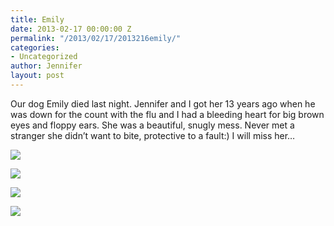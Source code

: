 ```yaml
---
title: Emily
date: 2013-02-17 00:00:00 Z
permalink: "/2013/02/17/2013216emily/"
categories:
- Uncategorized
author: Jennifer
layout: post
---
```


Our dog Emily died last night. Jennifer and I got her 13 years ago when he was down for the count with the flu and I had a bleeding heart for big brown eyes and floppy ears. She was a beautiful, snugly mess. Never met a stranger she didn&#8217;t want to bite, protective to a fault:) I will miss her&#8230;<br style="font-family: 'lucida grande', tahoma, verdana, arial, sans-serif; font-size: 13px; letter-spacing: normal; line-height: 18px; text-align: left; " />

![](/teamelam/assets/images/Emily/iphone-20130216235047-0.jpg)

![](/teamelam/assets/images/Emily/iphone-20130216235047-1.jpg)

![](/teamelam/assets/images/Emily/iphone-20130216235047-2.jpg)

![](/teamelam/assets/images/Emily/iphone-20130216235047-3.jpg)
